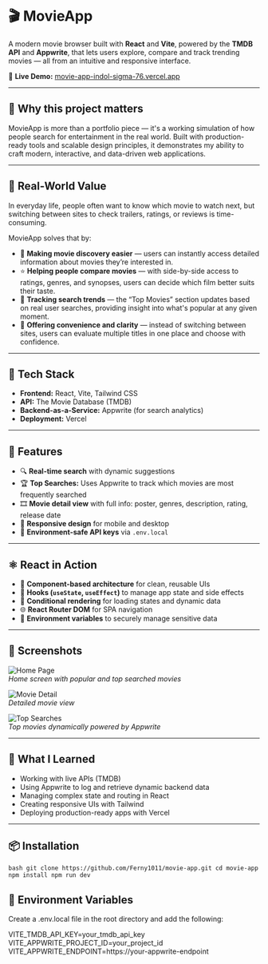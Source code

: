 # 🎬 MovieApp

A modern movie browser built with **React** and **Vite**, powered by the **TMDB API** and **Appwrite**, that lets users explore, compare and track trending movies — all from an intuitive and responsive interface.

🔗 **Live Demo:** [movie-app-indol-sigma-76.vercel.app](https://movie-app-indol-sigma-76.vercel.app)

---

## 🌟 Why this project matters

MovieApp is more than a portfolio piece — it's a working simulation of how people search for entertainment in the real world. Built with production-ready tools and scalable design principles, it demonstrates my ability to craft modern, interactive, and data-driven web applications.

---

## 🎯 Real-World Value

In everyday life, people often want to know which movie to watch next, but switching between sites to check trailers, ratings, or reviews is time-consuming.

MovieApp solves that by:

- 🧠 **Making movie discovery easier** — users can instantly access detailed information about movies they’re interested in.
- ⭐ **Helping people compare movies** — with side-by-side access to ratings, genres, and synopses, users can decide which film better suits their taste.
- 🔄 **Tracking search trends** — the “Top Movies” section updates based on real user searches, providing insight into what's popular at any given moment.
- 🎯 **Offering convenience and clarity** — instead of switching between sites, users can evaluate multiple titles in one place and choose with confidence.

---

## 🚀 Tech Stack

- **Frontend:** React, Vite, Tailwind CSS
- **API:** The Movie Database (TMDB)
- **Backend-as-a-Service:** Appwrite (for search analytics)
- **Deployment:** Vercel

---

## 🔑 Features

- 🔍 **Real-time search** with dynamic suggestions
- 🏆 **Top Searches:** Uses Appwrite to track which movies are most frequently searched
- 🎞️ **Movie detail view** with full info: poster, genres, description, rating, release date
- 📱 **Responsive design** for mobile and desktop
- 🔐 **Environment-safe API keys** via `.env.local`

---

## ⚛️ React in Action

- 🧩 **Component-based architecture** for clean, reusable UIs
- 🧠 **Hooks (`useState`, `useEffect`)** to manage app state and side effects
- 🔄 **Conditional rendering** for loading states and dynamic data
- 🌐 **React Router DOM** for SPA navigation
- 🔐 **Environment variables** to securely manage sensitive data
  
---

## 📸 Screenshots

![Home Page](./assets/home.png)  
*Home screen with popular and top searched movies*

![Movie Detail](./assets/detail.png)  
*Detailed movie view*

![Top Searches](./assets/top.png)  
*Top movies dynamically powered by Appwrite*

---

## 🧠 What I Learned

- Working with live APIs (TMDB)
- Using Appwrite to log and retrieve dynamic backend data
- Managing complex state and routing in React
- Creating responsive UIs with Tailwind
- Deploying production-ready apps with Vercel

---

## 📦 Installation

`bash
git clone https://github.com/Ferny1011/movie-app.git
cd movie-app
npm install
npm run dev`

## 🔐 Environment Variables
Create a .env.local file in the root directory and add the following:

VITE_TMDB_API_KEY=your_tmdb_api_key
VITE_APPWRITE_PROJECT_ID=your_project_id
VITE_APPWRITE_ENDPOINT=https://your-appwrite-endpoint



